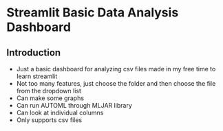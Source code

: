 # Streamlit Basic Data Analysis Dashboard

## Introduction

- Just a basic dashboard for analyzing csv files made in my free time to learn streamlit
- Not too many features, just choose the folder and then choose the file from the dropdown list
- Can make some graphs
- Can run AUTOML through MLJAR library
- Can look at individual columns
- Only supports csv files
